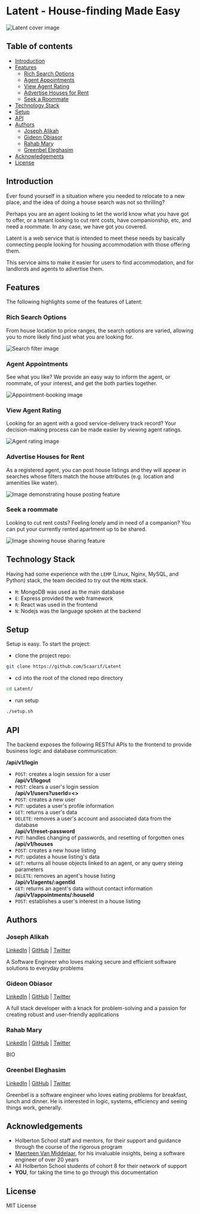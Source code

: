 # Latent - House-finding Made Easy
![Latent cover image](https://github.com/Scaarif/Latent/.....)

## Table of contents
- [Introduction](#introduction)
- [Features](#features)
  - [Rich Search Options](#rich-search-options)
  - [Agent Appointments](#agent-appointments)
  - [View Agent Rating](#view-agent-rating)
  - [Advertise Houses for Rent](#advertise-for-rent)
  - [Seek a Roommate](#seek-a-roommate)
- [Technology Stack](#technology-stack)
- [Setup](#setup)
- [API](#api)
- [Authors](authors)
  - [Joseph Alikah](#joseph)
  - [Gideon Obiasor](#gideon)
  - [Rahab Mary](#rahab)
  - [Greenbel Eleghasim](#greenbel)
- [Acknowledgements](#acknowledgements)
- [License](#license)

## Introduction
Ever found yourself in a situation where you needed to relocate to a new place, and the idea of doing a house search was not so thrilling?

Perhaps you are an agent looking to let the world know what you have got to offer, or a tenant looking to cut rent costs, have companionship, etc, and need a roommate. In any case, we have got you covered.

Latent is a web service that is intended to meet these needs by basically connecting people looking for housing accommodation with those offering them.

This service aims to make it easier for users to find accommodation, and for landlords and agents to advertise them.

## Features
The following highlights some of the features of Latent:

### Rich Search Options
From house location to price ranges, the search options are varied, allowing you to more likely find just what you are looking for.

![Search filter image](https://github.com/Scaarif/Latent/.....)

### Agent Appointments
See what you like? We provide an easy way to inform the agent, or roommate, of your interest, and get the both parties together.

![Appointment-booking image](https://github.com/Scaarif/Latent/.....)

### View Agent Rating
Looking for an agent with a good service-delivery track record? Your decision-making process can be made easier by viewing agent ratings.

![Agent rating image](https://github.com/Scaarif/Latent/.....)

### Advertise Houses for Rent
As a registered agent, you can post house listings and they will appear in searches whose filters match the house attributes (e.g. location and amenities like water).

![Image demonstrating house posting feature](https://github.com/Scaarif/Latent/.....)

### Seek a roommate
Looking to cut rent costs? Feeling lonely amd in need of a companion? You can put your currently rented apartment up to be shared.

![Image showing house sharing feature](https://github.com/Scaarif/Latent/.....)

## Technology Stack
Having had some experience with the `LEMP` (Linux, Nginx, MySQL, and Python) stack, the team decided to try out the `MERN` stack.

- `M`: MongoDB was used as the main database
- `E`: Express provided the web framework
- `R`: React was used in the frontend
- `N`: Nodejs was the language spoken at the backend

## Setup
Setup is easy. To start the project:
- clone the project repo:
```sh
git clone https://github.com/Scaarif/Latent
```
- cd into the root of the cloned repo directory
```sh
cd Latent/
```
- run setup
```sh
./setup.sh
```

## API
The backend exposes the following RESTful APIs to the frontend to provide business logic and database communication:

**/api/v1/login**
- `POST`: creates a login session for a user<br>
**/api/v1/logout**
- `POST`: clears a user's login session<br>
**/api/v1/users?userId=<>**
- `POST`: creates a new user
- `PUT`: updates a user's profile information
- `GET`: returns a user's data
- `DELETE`: removes a user's account and associated data from the database<br>
**/api/v1/reset-password**
- `PUT`: handles changing of passwords, and resetting of forgotten ones<br>
**/api/v1/houses**
- `POST`: creates a new house listing
- `PUT`: updates a house listing's data
- `GET`: returns all house objects linked to an agent, or any query steing parameters
- `DELETE`: removes an agent's house listing<br>
**/api/v1/agents/:agentId**
- `GET`: returns an agent's data without contact information<br>
**/api/v1/appointments/:houseId**
- `POST`: establishes a user's interest in a house listing

## Authors
### Joseph Alikah
[LinkedIn](https://www.linkedin.com/in/ehijoe) | [GitHub](https://github.com/Ehijoe) | [Twitter](https://twitter.com/JosephAlikah)

A Software Engineer who loves making secure and efficient software solutions to everyday problems
### Gideon Obiasor
[LinkedIn](https://www.linkedin.com/in/obiasor-gideon-46116418b) | [GitHub](https://github.com/DrPlain) | [Twitter](https://twitter.com/Obiasor?t=CmNLHVYnp_1elPnjj8RD9g&s=09)

A full stack developer with a  knack for problem-solving and a passion for creating robust and user-friendly applications
### Rahab Mary
[LinkedIn](https://www.linkedin.com/in/mary-rahab/) | [GitHub](https://github.com/Scaarif) | [Twitter](https://twitter.com/ScaarifN)

BIO
### Greenbel Eleghasim
[LinkedIn](https://linkedin.com/in/greenbele) | [GitHub](https://github.com/coldplayz) | [Twitter](https://twitter.com/GreenbelE)

Greenbel is a software engineer who loves eating problems for breakfast, lunch and dinner. He is interested in logic, systems, efficiency and seeing things work, generally.

## Acknowledgements
- Holberton School staff and mentors, for their support and guidance through the course of the rigorous program
- [Maerteen Van Middelaar](https://twitter.com/maartenvm19), for his invaluable insights, being a software engineer of over 20 years
- All Holberton School students of cohort 8 for their network of support
- **YOU**, for taking the time to go through this documentation

## License
MIT License

